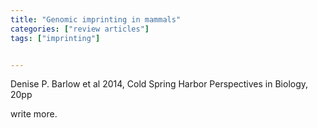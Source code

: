 ```yaml
---
title: "Genomic imprinting in mammals"
categories: ["review articles"]
tags: ["imprinting"]


---
```


Denise P. Barlow et al 2014, Cold Spring Harbor Perspectives in Biology, 20pp

write more.